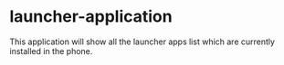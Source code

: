# launcher-application
This application will show all the launcher apps list which are currently installed in the phone.
